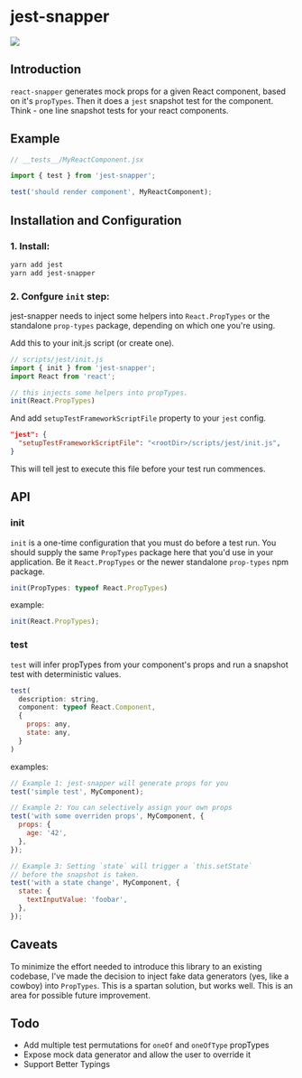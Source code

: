 # jest-snapper

![](https://circleci.com/gh/nadeesha/jest-snapper.svg?style=shield&circle-token=:circle-token)

## Introduction

`react-snapper` generates mock props for a given React component, based on it's `propTypes`. Then it does a `jest` snapshot test for the component. Think - one line snapshot tests for your react components.

## Example

```js
// __tests__/MyReactComponent.jsx

import { test } from 'jest-snapper';

test('should render component', MyReactComponent); 
```

## Installation and Configuration

### 1. Install:
```bash
yarn add jest
yarn add jest-snapper
```

### 2. Confgure `init` step:
jest-snapper needs to inject some helpers into `React.PropTypes` or the standalone `prop-types` package, depending on which one you're using.

Add this to your init.js script (or create one).
```js
// scripts/jest/init.js
import { init } from 'jest-snapper';
import React from 'react';

// this injects some helpers into propTypes.
init(React.PropTypes)
```

And add `setupTestFrameworkScriptFile` property to your `jest` config.

```json
"jest": {
  "setupTestFrameworkScriptFile": "<rootDir>/scripts/jest/init.js",
}
```

This will tell jest to execute this file before your test run commences.

## API

### init

`init` is a one-time configuration that you must do before a test run. You should supply the same `PropTypes` package here that you'd use in your application. Be it `React.PropTypes` or the newer standalone `prop-types` npm package.

```js
init(PropTypes: typeof React.PropTypes)
```

example:

```js
init(React.PropTypes);
```

### test

`test` will infer propTypes from your component's props and run a snapshot test with deterministic values.

```js
test(
  description: string,
  component: typeof React.Component,
  {
    props: any,
    state: any,
  }
)
```

examples:

```js
// Example 1: jest-snapper will generate props for you
test('simple test', MyComponent);

// Example 2: You can selectively assign your own props
test('with some overriden props', MyComponent, { 
  props: {
    age: '42',
  },
});

// Example 3: Setting `state` will trigger a `this.setState`
// before the snapshot is taken.
test('with a state change', MyComponent, {
  state: {
	textInputValue: 'foobar',
  },
});
```

## Caveats

To minimize the effort needed to introduce this library to an existing codebase, I've made the decision to inject fake data generators (yes, like a cowboy) into `PropTypes`. This is a spartan solution, but works well. This is an area for possible future improvement.

## Todo

- Add multiple test permutations for `oneOf` and `oneOfType` propTypes
- Expose mock data generator and allow the user to override it
- Support Better Typings
